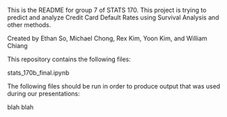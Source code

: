 This is the README for group 7 of STATS 170. This project is trying to predict and analyze
Credit Card Default Rates using Survival Analysis and other methods.

Created by Ethan So, Michael Chong, Rex Kim, Yoon Kim, and William Chiang

This repository contains the following files:

stats_170b_final.ipynb


The following files should be run in order to produce output that was used during our presentations:

blah blah

